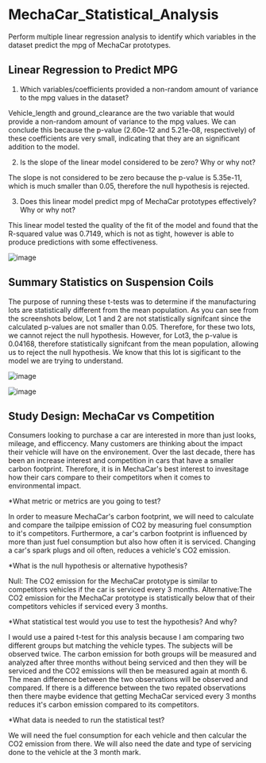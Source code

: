 # MechaCar_Statistical_Analysis
Perform multiple linear regression analysis to identify which variables in the dataset predict the mpg of MechaCar prototypes.


## Linear Regression to Predict MPG
1) Which variables/coefficients provided a non-random amount of variance to the mpg values in the dataset?

Vehicle_length and ground_clearance are the two variable that would provide a non-random amount of variance to the mpg values. We can conclude this because the p-value (2.60e-12 and 5.21e-08, respectively) of these coefficients are very small, indicating that they are an significant addition to the model.

2) Is the slope of the linear model considered to be zero? Why or why not?

The slope is not considered to be zero because the p-value is 5.35e-11, which is much smaller than 0.05, therefore the null hypothesis is rejected.

3) Does this linear model predict mpg of MechaCar prototypes effectively? Why or why not?

This linear model tested the quality of the fit of the model and found that the R-squared value was 0.7149, which is not as tight, however is able to produce predictions with some effectiveness. 

![image](https://user-images.githubusercontent.com/96396696/162599142-200dd4ad-192a-4192-87f6-99a894e4447c.png)

## Summary Statistics on Suspension Coils
The purpose of running these t-tests was to determine if the manufacturing lots are statistically different from the mean population. As you can see from the screenshots below, Lot 1 and 2 are not statistically signifcant since the calculated p-values are not smaller than 0.05. Therefore, for these two lots, we cannot reject the null hypothesis. However, for Lot3, the p-value is 0.04168, therefore statistically signifcant from the mean population, allowing us to reject the null hypothesis. We know that this lot is sigificant to the model we are trying to understand. 

![image](https://user-images.githubusercontent.com/96396696/162599335-05601357-e6da-404c-89f8-115230280ded.png)

![image](https://user-images.githubusercontent.com/96396696/162599354-373b66d6-0e45-4e03-8ef6-205368a4d5d9.png)


## Study Design: MechaCar vs Competition
Consumers looking to purchase a car are interested in more than just looks, mileage, and efficcency. Many customers are thinking about the impact their vehicle will have on the environement. Over the last decade, there has been an increase interest and competition in cars that have a smaller carbon footprint. Therefore, it is in MechaCar's best interest to invesitage how their cars compare to their competitors when it comes to environmental impact. 

*What metric or metrics are you going to test?

In order to measure MechaCar's carbon footprint, we will need to calculate and compare the tailpipe emission of CO2 by measuring fuel consumption to it's competitors. Furthermore, a car's carbon footprint is influenced by more than just fuel consumption but also how often it is serviced. Changing a car's spark plugs and oil often, reduces a vehicle's CO2 emission.
 
 *What is the null hypothesis or alternative hypothesis?
 
 Null: The CO2 emission for the MechaCar prototype is similar to competitors vehicles if the car is serviced every 3 months.
 Alternative:The CO2 emission for the MechaCar prototype is statistically below that of their competitors vehicles if serviced every 3 months.

*What statistical test would you use to test the hypothesis? And why?

I would use a paired t-test for this analysis because I am comparing two different groups but matching the vehicle types. The subjects will be observed twice. The carbon emission for both groups will be measured and analyzed after three months without being serviced and then they will be serviced and the CO2 emissions will then be measured again at month 6. The mean difference between the two observations will be observed and compared. If there is a difference between the two repated observations then there maybe evidence that getting MechaCar serviced every 3 months reduces it's carbon emission compared to its competitors. 

*What data is needed to run the statistical test?

We will need the fuel consumption for each vehicle and then calcular the CO2 emission from there. We will also need the date and type of servicing done to the vehicle at the 3 month mark. 
